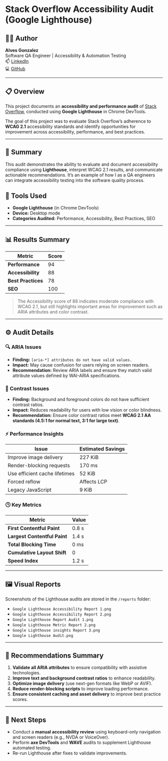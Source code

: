 # Stack Overflow Accessibility Audit (Google Lighthouse)

## 👨‍💻 Author
**Alves Gonzalez**  
Software QA Engineer | Accessibility & Automation Testing  
📫 [LinkedIn](https://linkedin.com/in/alves-gonzalez)  
💻 [GitHub](https://github.com/alves-gonzalez)

---

## 📋 Overview
This project documents an **accessibility and performance audit** of [Stack Overflow](https://stackoverflow.com), conducted using **Google Lighthouse** in Chrome DevTools.

The goal of this project was to evaluate Stack Overflow’s adherence to **WCAG 2.1** accessibility standards and identify opportunities for improvement across accessibility, performance, and best practices.

---
## 🏁 Summary
This audit demonstrates the ability to evaluate and document accessibility compliance using **Lighthouse**, interpret WCAG 2.1 results, and communicate actionable recommendations. It’s an example of how I as a QA engineers can integrate accessibility testing into the software quality process.

## 🧠 Tools Used
- **Google Lighthouse** (in Chrome DevTools)
- **Device:** Desktop mode
- **Categories Audited:** Performance, Accessibility, Best Practices, SEO

---

## 📊 Results Summary

| Metric | Score |
|--------|--------|
| **Performance** | 94 |
| **Accessibility** | 88 |
| **Best Practices** | 78 |
| **SEO** | 100 |

> The Accessibility score of 88 indicates moderate compliance with WCAG 2.1, but still highlights important areas for improvement such as ARIA attributes and color contrast.

---

## ⚙️ Audit Details

### 🔍 ARIA Issues
- **Finding:** `[aria-*] attributes do not have valid values.`
- **Impact:** May cause confusion for users relying on screen readers.
- **Recommendation:** Review ARIA labels and ensure they match valid attribute values defined by WAI-ARIA specifications.

### 🎨 Contrast Issues
- **Finding:** Background and foreground colors do not have sufficient contrast ratios.
- **Impact:** Reduces readability for users with low vision or color blindness.
- **Recommendation:** Ensure color contrast ratios meet **WCAG 2.1 AA standards (4.5:1 for normal text, 3:1 for large text)**.

### ⚡ Performance Insights
| Issue | Estimated Savings |
|--------|--------------------|
| Improve image delivery | 227 KiB |
| Render-blocking requests | 170 ms |
| Use efficient cache lifetimes | 52 KiB |
| Forced reflow | Affects LCP |
| Legacy JavaScript | 9 KiB |

### 🕓 Key Metrics
| Metric | Value |
|--------|--------|
| **First Contentful Paint** | 0.8 s |
| **Largest Contentful Paint** | 1.4 s |
| **Total Blocking Time** | 0 ms |
| **Cumulative Layout Shift** | 0 |
| **Speed Index** | 1.2 s |

---

## 🖼️ Visual Reports
Screenshots of the Lighthouse audits are stored in the `/reports` folder:

- `Google Lighthouse Accessibility Report 1.png`
- `Google Lighthouse Accessibility Report 2.png`
- `Google Lighthouse Report Audit 1.png`
- `Google Lighthouse Metric Report 2.png`
- `Google Lighthouse insights Report 3.png`
- `Google Lighthouse Audit.png`

---

## 🧰 Recommendations Summary
1. **Validate all ARIA attributes** to ensure compatibility with assistive technologies.
2. **Improve text and background contrast ratios** to enhance readability.
3. **Optimize image delivery** (use next-gen formats like WebP or AVIF).
4. **Reduce render-blocking scripts** to improve loading performance.
5. **Ensure consistent caching and asset delivery** to improve best practice scores.

---

## 🧪 Next Steps
- Conduct a **manual accessibility review** using keyboard-only navigation and screen readers (e.g., NVDA or VoiceOver).
- Perform **axe DevTools** and **WAVE** audits to supplement Lighthouse automated testing.
- Re-run Lighthouse after fixes to validate improvements.

